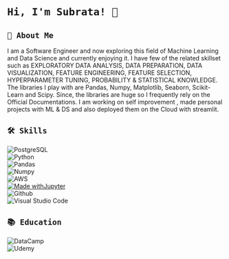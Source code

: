 
# ```Hi, I'm Subrata! 👋```

## `🚀 About Me`
I am a Software Engineer and now exploring this field of Machine Learning and Data Science and currently enjoying it. I have few of the related skillset such as EXPLORATORY DATA ANALYSIS, DATA PREPARATION, DATA VISUALIZATION, FEATURE ENGINEERING, FEATURE SELECTION, HYPERPARAMETER TUNING, PROBABILITY & STATISTICAL KNOWLEDGE.
The libraries I play with are Pandas, Numpy, Matplotlib, Seaborn, Scikit-Learn and Scipy. Since, the libraries are huge so I frequently rely on the Official Documentations.
I am working on self improvement , made personal projects with ML & DS and also deployed them on the Cloud with streamlit.


## `🛠 Skills`
![PostgreSQL](https://img.shields.io/badge/PostgreSQL-316192?style=for-the-badge&logo=postgresql&logoColor=white) </br>
![Python](https://img.shields.io/badge/python-3670A0?style=for-the-badge&logo=python&logoColor=ffdd54) </br>
![Pandas](https://img.shields.io/badge/Pandas-2C2D72?style=for-the-badge&logo=pandas&logoColor=white) </br>
![Numpy](https://img.shields.io/badge/Numpy-777BB4?style=for-the-badge&logo=numpy&logoColor=white) </br>
![AWS](https://img.shields.io/badge/Amazon_AWS-FF9900?style=for-the-badge&logo=amazonaws&logoColor=white) </br>
[![Made withJupyter](https://img.shields.io/badge/Made%20with-Jupyter-orange?style=for-the-badge&logo=Jupyter)](https://jupyter.org/try) </br>
![Github](https://img.shields.io/badge/GitHub-100000?style=for-the-badge&logo=github&logoColor=white) </br>
![Visual Studio Code](https://img.shields.io/badge/Visual%20Studio%20Code-0078d7.svg?style=for-the-badge&logo=visual-studio-code&logoColor=white) </br>


<!-- ![Tableau](https://img.shields.io/badge/Tableau-E97627?style=for-the-badge&logo=Tableau&logoColor=white) </br>
![MS Excel](https://img.shields.io/badge/Microsoft_Excel-217346?style=for-the-badge&logo=microsoft-excel&logoColor=white) </br> -->

## `📚 Education `
![DataCamp](https://img.shields.io/badge/Datacamp-05192D?style=for-the-badge&logo=datacamp&logoColor=65FF8F) </br>
![Udemy](https://img.shields.io/badge/Udemy-EC5252?style=for-the-badge&logo=Udemy&logoColor=white)
<!-- <img align="right" width="47%"   src="https://github-readme-stats.vercel.app/api/top-langs/?username=subratasubro&exclude_repo=github-readme-stats,subratasubro.github.io)](https://github.com/anuraghazra/github-readme-stats&theme=chartreuse-dark">  -->
